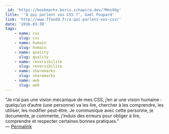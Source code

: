 ```yaml
---
_id: 'https://bookmarks.boris.schapira.dev/?MnsXGg'
title: '"À qui parlent vos CSS ?", Gaël Poupard'
link: 'http://www.ffoodd.fr/a-qui-parlent-vos-css/'
date: '2016-03-30'
tags:
    - name: css
      slug: css
    - name: humain
      slug: humain
    - name: quality
      slug: quality
    - name: reversibilité
      slug: reversibilite
    - name: sharemarks
      slug: sharemarks
    - name: web
      slug: web
---
```


&quot;Je n’ai pas une vision mécanique de mes CSS, j’en ai une vision humaine :
quelquʼun dʼautre (une personne) va les lire, chercher à les comprendre, les
utiliser, les modifier peut-être. Je communique avec cette personne, je
documente, je commente, jʼinduis des erreurs pour obliger à lire, comprendre et
respecter certaines bonnes pratiques.&quot; <br>&#8212;
<a href="https://bookmarks.boris.schapira.dev/?MnsXGg" title="Permalink">Permalink</a>
